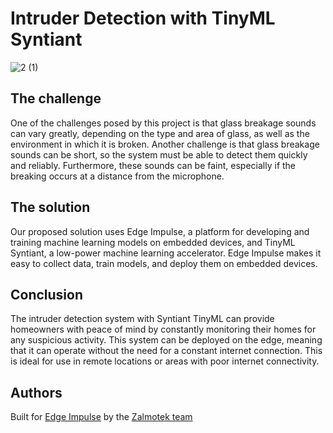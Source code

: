 # Intruder Detection with TinyML Syntiant

![2 (1)](https://user-images.githubusercontent.com/58050803/203346037-1bc651c0-4809-4f99-aaa4-9a22425d4d26.jpg)

## The challenge

One of the challenges posed by this project is that glass breakage sounds can vary greatly, depending on the type and area of glass, as well as the environment in which it is broken. Another challenge is that glass breakage sounds can be short, so the system must be able to detect them quickly and reliably. Furthermore, these sounds can be faint, especially if the breaking occurs at a distance from the microphone.

## The solution

Our proposed solution uses Edge Impulse, a platform for developing and training machine learning models on embedded devices, and TinyML Syntiant, a low-power machine learning accelerator. Edge Impulse makes it easy to collect data, train models, and deploy them on embedded devices. 

## Conclusion

The intruder detection system with Syntiant TinyML can provide homeowners with peace of mind by constantly monitoring their homes for any suspicious activity. This system can be deployed on the edge, meaning that it can operate without the need for a constant internet connection. This is ideal for use in remote locations or areas with poor internet connectivity.

## Authors
   Built for [Edge Impulse](https://edgeimpulse.com/) by the [Zalmotek team](https://zalmotek.com/)
